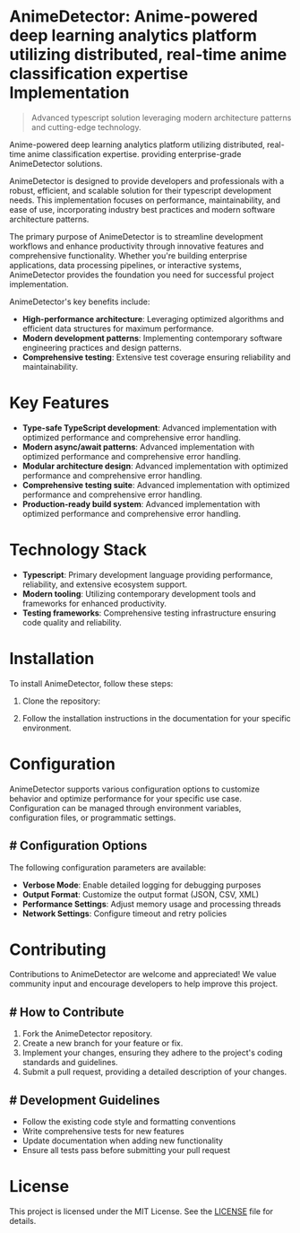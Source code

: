 <!-- fallback_AnimeDetector_20251021160604_36873 -->

# AnimeDetector: Anime-powered deep learning analytics platform utilizing distributed, real-time anime classification expertise Implementation
> Advanced typescript solution leveraging modern architecture patterns and cutting-edge technology.

Anime-powered deep learning analytics platform utilizing distributed, real-time anime classification expertise. providing enterprise-grade AnimeDetector solutions.

AnimeDetector is designed to provide developers and professionals with a robust, efficient, and scalable solution for their typescript development needs. This implementation focuses on performance, maintainability, and ease of use, incorporating industry best practices and modern software architecture patterns.

The primary purpose of AnimeDetector is to streamline development workflows and enhance productivity through innovative features and comprehensive functionality. Whether you're building enterprise applications, data processing pipelines, or interactive systems, AnimeDetector provides the foundation you need for successful project implementation.

AnimeDetector's key benefits include:

* **High-performance architecture**: Leveraging optimized algorithms and efficient data structures for maximum performance.
* **Modern development patterns**: Implementing contemporary software engineering practices and design patterns.
* **Comprehensive testing**: Extensive test coverage ensuring reliability and maintainability.

# Key Features

* **Type-safe TypeScript development**: Advanced implementation with optimized performance and comprehensive error handling.
* **Modern async/await patterns**: Advanced implementation with optimized performance and comprehensive error handling.
* **Modular architecture design**: Advanced implementation with optimized performance and comprehensive error handling.
* **Comprehensive testing suite**: Advanced implementation with optimized performance and comprehensive error handling.
* **Production-ready build system**: Advanced implementation with optimized performance and comprehensive error handling.

# Technology Stack

* **Typescript**: Primary development language providing performance, reliability, and extensive ecosystem support.
* **Modern tooling**: Utilizing contemporary development tools and frameworks for enhanced productivity.
* **Testing frameworks**: Comprehensive testing infrastructure ensuring code quality and reliability.

# Installation

To install AnimeDetector, follow these steps:

1. Clone the repository:


2. Follow the installation instructions in the documentation for your specific environment.

# Configuration

AnimeDetector supports various configuration options to customize behavior and optimize performance for your specific use case. Configuration can be managed through environment variables, configuration files, or programmatic settings.

## # Configuration Options

The following configuration parameters are available:

* **Verbose Mode**: Enable detailed logging for debugging purposes
* **Output Format**: Customize the output format (JSON, CSV, XML)
* **Performance Settings**: Adjust memory usage and processing threads
* **Network Settings**: Configure timeout and retry policies

# Contributing

Contributions to AnimeDetector are welcome and appreciated! We value community input and encourage developers to help improve this project.

## # How to Contribute

1. Fork the AnimeDetector repository.
2. Create a new branch for your feature or fix.
3. Implement your changes, ensuring they adhere to the project's coding standards and guidelines.
4. Submit a pull request, providing a detailed description of your changes.

## # Development Guidelines

* Follow the existing code style and formatting conventions
* Write comprehensive tests for new features
* Update documentation when adding new functionality
* Ensure all tests pass before submitting your pull request

# License

This project is licensed under the MIT License. See the [LICENSE](https://github.com/Hantan1080/AnimeDetector/blob/main/LICENSE) file for details.
